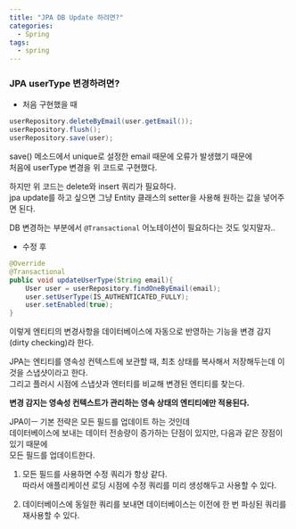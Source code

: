 ```yaml
---
title: "JPA DB Update 하려면?"  
categories:
  - Spring
tags:
  - spring 
--- 
```


### JPA userType 변경하려면?        
      
- 처음 구현했을 때   
  
```java
userRepository.deleteByEmail(user.getEmail());
userRepository.flush();
userRepository.save(user);
```   

save() 메소드에서 unique로 설정한 email 때문에 오류가 발생했기 때문에    
처음에 userType 변경을 위 코드로 구현했다.     

하지만 위 코드는 delete와 insert 쿼리가 필요하다.   
jpa update를 하고 싶으면 그냥 Entity 클래스의 setter을 사용해 원하는 값을 넣어주면 된다.  

DB 변경하는 부분에서 `@Transactional` 어노테이션이 필요하다는 것도 잊지말자..       

- 수정 후 

```java  
@Override
@Transactional  
public void updateUserType(String email){
    User user = userRepository.findOneByEmail(email);
    user.setUserType(IS_AUTHENTICATED_FULLY);
    user.setEnabled(true);
}
```  

이렇게 엔티티의 변경사항을 데이터베이스에 자동으로 반영하는 기능을 변경 감지(dirty checking)라 한다.       

JPA는 엔티티를 영속성 컨텍스트에 보관할 때, 최초 상태를 복사해서 저장해두는데 이것을 스냅샷이라고 한다.  
그리고 플러시 시점에 스냅샷과 엔터티를 비교해 변경된 엔티티를 찾는다.    

**변경 감지는 영속성 컨텍스트가 관리하는 영속 상태의 엔티티에만 적용된다.**      

JPA이ㅡ 기본 전략은 모든 필드를 업데이트 하는 것인데     
데이터베이스에 보내는 데이터 전송량이 증가하는 단점이 있지만, 다음과 같은 장점이 있기 때문에   
모든 필드를 업데이트한다.    

1. 모든 필드를 사용하면 수정 쿼리가 항상 같다.    
따라서 애플리케이션 로딩 시점에 수정 쿼리를 미리 생성해두고 사용할 수 있다.   

2. 데이터베이스에 동일한 쿼리를 보내면 데이터베이스는 이전에 한 번 파싱된 쿼리를 재사용할 수 있다.       
  
     





